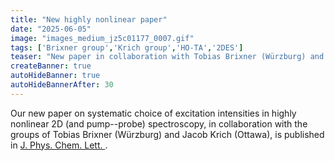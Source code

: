 ```yaml
---
title: "New highly nonlinear paper"
date: "2025-06-05"
image: "images_medium_jz5c01177_0007.gif"
tags: ['Brixner group','Krich group','HO-TA','2DES']
teaser: "New paper in collaboration with Tobias Brixner (Würzburg) and Jacob Krich (Ottawa) groups"
createBanner: true
autoHideBanner: true
autoHideBannerAfter: 30
---
```

Our new paper on systematic choice of excitation intensities in highly nonlinear 2D (and pump--probe) spectroscopy, in collaboration with the groups of Tobias Brixner (Würzburg) and Jacob Krich (Ottawa), is published in <a href="https://pubs.acs.org/doi/10.1021/acs.jpclett.5c01177"> J. Phys. Chem. Lett. </a>.